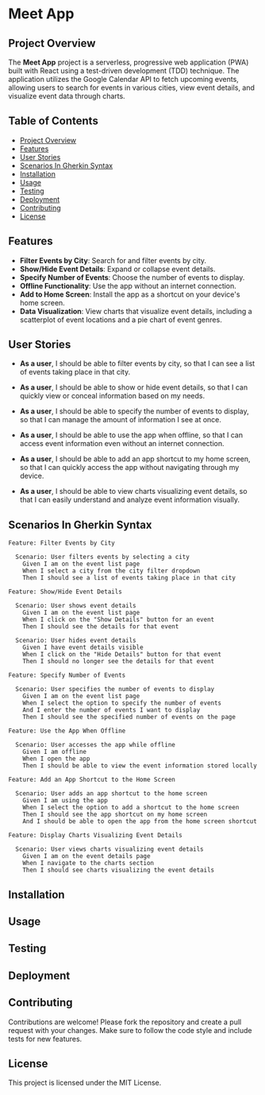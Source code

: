 # Meet App

## Project Overview

The **Meet App** project is a serverless, progressive web application (PWA) built with React using a test-driven development (TDD) technique. The application utilizes the Google Calendar API to fetch upcoming events, allowing users to search for events in various cities, view event details, and visualize event data through charts.

## Table of Contents

- [Project Overview](#project-overview)
- [Features](#features)
- [User Stories](#user-stories)
- [Scenarios In Gherkin Syntax](#scenarios-in-gherkin)
- [Installation](#installation)
- [Usage](#usage)
- [Testing](#testing)
- [Deployment](#deployment)
- [Contributing](#contributing)
- [License](#license)

## Features

- **Filter Events by City**: Search for and filter events by city.
- **Show/Hide Event Details**: Expand or collapse event details.
- **Specify Number of Events**: Choose the number of events to display.
- **Offline Functionality**: Use the app without an internet connection.
- **Add to Home Screen**: Install the app as a shortcut on your device's home screen.
- **Data Visualization**: View charts that visualize event details, including a scatterplot of event locations and a pie chart of event genres.

## User Stories

   - **As a user**, I should be able to filter events by city, so that I can see a list of events taking place in that city.

   - **As a user**, I should be able to show or hide event details, so that I can quickly view or conceal information based on my needs.

   - **As a user**, I should be able to specify the number of events to display, so that I can manage the amount of information I see at once.

   - **As a user**, I should be able to use the app when offline, so that I can access event information even without an internet connection.

   - **As a user**, I should be able to add an app shortcut to my home screen, so that I can quickly access the app without navigating through my device.

   - **As a user**, I should be able to view charts visualizing event details, so that I can easily understand and analyze event information visually.

## Scenarios In Gherkin Syntax

```
Feature: Filter Events by City

  Scenario: User filters events by selecting a city
    Given I am on the event list page
    When I select a city from the city filter dropdown
    Then I should see a list of events taking place in that city
```
```
Feature: Show/Hide Event Details

  Scenario: User shows event details
    Given I am on the event list page
    When I click on the "Show Details" button for an event
    Then I should see the details for that event

  Scenario: User hides event details
    Given I have event details visible
    When I click on the "Hide Details" button for that event
    Then I should no longer see the details for that event
```
```
Feature: Specify Number of Events

  Scenario: User specifies the number of events to display
    Given I am on the event list page
    When I select the option to specify the number of events
    And I enter the number of events I want to display
    Then I should see the specified number of events on the page
```
```
Feature: Use the App When Offline

  Scenario: User accesses the app while offline
    Given I am offline
    When I open the app
    Then I should be able to view the event information stored locally
```
```
Feature: Add an App Shortcut to the Home Screen

  Scenario: User adds an app shortcut to the home screen
    Given I am using the app
    When I select the option to add a shortcut to the home screen
    Then I should see the app shortcut on my home screen
    And I should be able to open the app from the home screen shortcut
```
```
Feature: Display Charts Visualizing Event Details

  Scenario: User views charts visualizing event details
    Given I am on the event details page
    When I navigate to the charts section
    Then I should see charts visualizing the event details
```

## Installation

## Usage

## Testing

## Deployment

## Contributing

Contributions are welcome! Please fork the repository and create a pull request with your changes. Make sure to follow the code style and include tests for new features.

## License

This project is licensed under the MIT License.
